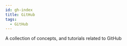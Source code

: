 ```yaml
---
id: gh-index
title: GitHub
tags:
  - GitHub
---
```


A collection of concepts, and tutorials related to GitHub

